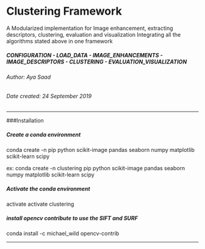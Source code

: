 # Clustering Framework

A Modularized implementation for
Image enhancement, extracting descriptors, clustering, evaluation and visualization
Integrating all the algorithms stated above in one framework
##### CONFIGURATION - LOAD_DATA - IMAGE_ENHANCEMENTS - IMAGE_DESCRIPTORS - CLUSTERING - EVALUATION_VISUALIZATION
###### Author: Aya Saad
###### Date created: 24 September 2019

---------------------------------------------------
###Installation
##### Create a conda environment
conda create -n <environment name> pip python scikit-image pandas seaborn numpy matplotlib scikit-learn scipy

ex: conda create -n clustering pip python scikit-image pandas seaborn numpy matplotlib scikit-learn scipy
##### Activate the conda environment
activate <environment name>
activate clustering

##### install opencv contribute to use the SIFT and SURF 
conda install -c michael_wild opencv-contrib


---------------------------------------------------